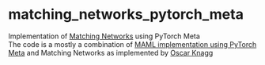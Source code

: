 # matching_networks_pytorch_meta
Implementation of [Matching Networks](https://arxiv.org/abs/1606.04080) using PyTorch Meta <br/>
The code is a mostly a combination of [MAML implementation using PyTorch Meta](https://github.com/tristandeleu/pytorch-meta/tree/master/examples/maml) and Matching Networks as implemented by [Oscar Knagg](https://github.com/oscarknagg/few-shot)
